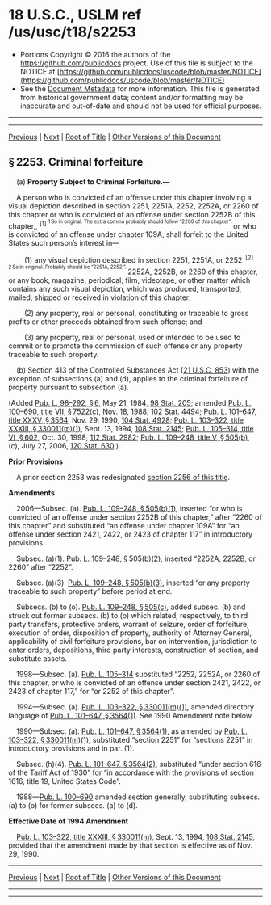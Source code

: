 ---
---

# 18 U.S.C., USLM ref /us/usc/t18/s2253

* Portions Copyright © 2016 the authors of the https://github.com/publicdocs project.
  Use of this file is subject to the NOTICE at [https://github.com/publicdocs/uscode/blob/master/NOTICE](https://github.com/publicdocs/uscode/blob/master/NOTICE)
* See the [Document Metadata](././../../../../..//README.md) for more information.
  This file is generated from historical government data; content and/or formatting may be inaccurate and out-of-date and should not be used for official purposes.

----------
----------

[Previous](./../../../../..//us/usc/t18/ptI/ch110/m__us_usc_t18_s2252C.md) | [Next](./../../../../..//us/usc/t18/ptI/ch110/m__us_usc_t18_s2254.md) | [Root of Title](./../../../../../) | [Other Versions of this Document](https://publicdocs.github.io/go/links?ns=uslm&ref=%2Fus%2Fusc%2Ft18%2Fs2253)

## § 2253. Criminal forfeiture

    (a) __Property Subject to Criminal Forfeiture.—__ 

    A person who is convicted of an offense under this chapter involving a visual depiction described in section 2251, 2251A, 2252, 2252A, or 2260 of this chapter or who is convicted of an offense under section 2252B of this chapter,, <sup>\[1\]</sup>  <sup><sup> 1 So in original. The extra comma probably should follow “2260 of this chapter”. </sup></sup>  or who is convicted of an offense under chapter 109A, shall forfeit to the United States such person’s interest in—

        (1) any visual depiction described in section 2251, 2251A, or 2252  <sup>\[2\]</sup>  <sup><sup> 2 So in original. Probably should be “2251A, 2252,”. </sup></sup>  2252A, 2252B, or 2260 of this chapter, or any book, magazine, periodical, film, videotape, or other matter which contains any such visual depiction, which was produced, transported, mailed, shipped or received in violation of this chapter;

        (2) any property, real or personal, constituting or traceable to gross profits or other proceeds obtained from such offense; and

        (3) any property, real or personal, used or intended to be used to commit or to promote the commission of such offense or any property traceable to such property.

    (b) Section 413 of the Controlled Substances Act ([21 U.S.C. 853][/us/usc/t21/s853]) with the exception of subsections (a) and (d), applies to the criminal forfeiture of property pursuant to subsection (a).

(Added [Pub. L. 98–292, § 6][/us/pl/98/292/s6], May 21, 1984, [98 Stat. 205][/us/stat/98/205]; amended [Pub. L. 100–690, title VII, § 7522(c)][/us/pl/100/690/s7522/c], Nov. 18, 1988, [102 Stat. 4494][/us/stat/102/4494]; [Pub. L. 101–647, title XXXV, § 3564][/us/pl/101/647/s3564], Nov. 29, 1990, [104 Stat. 4928][/us/stat/104/4928]; [Pub. L. 103–322, title XXXIII, § 330011(m)(1)][/us/pl/103/322/s330011/m/1], Sept. 13, 1994, [108 Stat. 2145][/us/stat/108/2145]; [Pub. L. 105–314, title VI, § 602][/us/pl/105/314/s602], Oct. 30, 1998, [112 Stat. 2982][/us/stat/112/2982]; [Pub. L. 109–248, title V, § 505(b)][/us/pl/109/248/s505/b], (c), July 27, 2006, [120 Stat. 630][/us/stat/120/630].)

 __Prior Provisions__ 

    A prior section 2253 was redesignated [section 2256 of this title][/us/usc/t18/s2256].

 __Amendments__ 

    2006—Subsec. (a). [Pub. L. 109–248, § 505(b)(1)][/us/pl/109/248/s505/b/1], inserted “or who is convicted of an offense under section 2252B of this chapter,” after “2260 of this chapter” and substituted “an offense under chapter 109A” for “an offense under section 2421, 2422, or 2423 of chapter 117” in introductory provisions.

    Subsec. (a)(1). [Pub. L. 109–248, § 505(b)(2)][/us/pl/109/248/s505/b/2], inserted “2252A, 2252B, or 2260” after “2252”.

    Subsec. (a)(3). [Pub. L. 109–248, § 505(b)(3)][/us/pl/109/248/s505/b/3], inserted “or any property traceable to such property” before period at end.

    Subsecs. (b) to (o). [Pub. L. 109–248, § 505(c)][/us/pl/109/248/s505/c], added subsec. (b) and struck out former subsecs. (b) to (o) which related, respectively, to third party transfers, protective orders, warrant of seizure, order of forfeiture, execution of order, disposition of property, authority of Attorney General, applicability of civil forfeiture provisions, bar on intervention, jurisdiction to enter orders, depositions, third party interests, construction of section, and substitute assets.

    1998—Subsec. (a). [Pub. L. 105–314][/us/pl/105/314] substituted “2252, 2252A, or 2260 of this chapter, or who is convicted of an offense under section 2421, 2422, or 2423 of chapter 117,” for “or 2252 of this chapter”.

    1994—Subsec. (a). [Pub. L. 103–322, § 330011(m)(1)][/us/pl/103/322/s330011/m/1], amended directory language of [Pub. L. 101–647, § 3564(1)][/us/pl/101/647/s3564/1]. See 1990 Amendment note below.

    1990—Subsec. (a). [Pub. L. 101–647, § 3564(1)][/us/pl/101/647/s3564/1], as amended by [Pub. L. 103–322, § 330011(m)(1)][/us/pl/103/322/s330011/m/1], substituted “section 2251” for “sections 2251” in introductory provisions and in par. (1).

    Subsec. (h)(4). [Pub. L. 101–647, § 3564(2)][/us/pl/101/647/s3564/2], substituted “under section 616 of the Tariff Act of 1930” for “in accordance with the provisions of section 1616, title 19, United States Code”.

    1988—[Pub. L. 100–690][/us/pl/100/690] amended section generally, substituting subsecs. (a) to (o) for former subsecs. (a) to (d).

 __Effective Date of 1994 Amendment__ 

    [Pub. L. 103–322, title XXXIII, § 330011(m)][/us/pl/103/322/s330011/m], Sept. 13, 1994, [108 Stat. 2145][/us/stat/108/2145], provided that the amendment made by that section is effective as of Nov. 29, 1990.

----------

[Previous](./../../../../..//us/usc/t18/ptI/ch110/m__us_usc_t18_s2252C.md) | [Next](./../../../../..//us/usc/t18/ptI/ch110/m__us_usc_t18_s2254.md) | [Root of Title](./../../../../../) | [Other Versions of this Document](https://publicdocs.github.io/go/links?ns=uslm&ref=%2Fus%2Fusc%2Ft18%2Fs2253)

----------
----------

[/us/usc/t21/s853]: https://publicdocs.github.io/go/links?ns=uslm&ref=%2Fus%2Fusc%2Ft21%2Fs853
[/us/pl/98/292/s6]: https://publicdocs.github.io/go/links?ns=uslm&ref=%2Fus%2Fpl%2F98%2F292%2Fs6
[/us/stat/98/205]: https://publicdocs.github.io/go/links?ns=uslm&ref=%2Fus%2Fstat%2F98%2F205
[/us/pl/100/690/s7522/c]: https://publicdocs.github.io/go/links?ns=uslm&ref=%2Fus%2Fpl%2F100%2F690%2Fs7522%2Fc
[/us/stat/102/4494]: https://publicdocs.github.io/go/links?ns=uslm&ref=%2Fus%2Fstat%2F102%2F4494
[/us/pl/101/647/s3564]: https://publicdocs.github.io/go/links?ns=uslm&ref=%2Fus%2Fpl%2F101%2F647%2Fs3564
[/us/stat/104/4928]: https://publicdocs.github.io/go/links?ns=uslm&ref=%2Fus%2Fstat%2F104%2F4928
[/us/pl/103/322/s330011/m/1]: https://publicdocs.github.io/go/links?ns=uslm&ref=%2Fus%2Fpl%2F103%2F322%2Fs330011%2Fm%2F1
[/us/stat/108/2145]: https://publicdocs.github.io/go/links?ns=uslm&ref=%2Fus%2Fstat%2F108%2F2145
[/us/pl/105/314/s602]: https://publicdocs.github.io/go/links?ns=uslm&ref=%2Fus%2Fpl%2F105%2F314%2Fs602
[/us/stat/112/2982]: https://publicdocs.github.io/go/links?ns=uslm&ref=%2Fus%2Fstat%2F112%2F2982
[/us/pl/109/248/s505/b]: https://publicdocs.github.io/go/links?ns=uslm&ref=%2Fus%2Fpl%2F109%2F248%2Fs505%2Fb
[/us/stat/120/630]: https://publicdocs.github.io/go/links?ns=uslm&ref=%2Fus%2Fstat%2F120%2F630
[/us/usc/t18/s2256]: https://publicdocs.github.io/go/links?ns=uslm&ref=%2Fus%2Fusc%2Ft18%2Fs2256
[/us/pl/109/248/s505/b/1]: https://publicdocs.github.io/go/links?ns=uslm&ref=%2Fus%2Fpl%2F109%2F248%2Fs505%2Fb%2F1
[/us/pl/109/248/s505/b/2]: https://publicdocs.github.io/go/links?ns=uslm&ref=%2Fus%2Fpl%2F109%2F248%2Fs505%2Fb%2F2
[/us/pl/109/248/s505/b/3]: https://publicdocs.github.io/go/links?ns=uslm&ref=%2Fus%2Fpl%2F109%2F248%2Fs505%2Fb%2F3
[/us/pl/109/248/s505/c]: https://publicdocs.github.io/go/links?ns=uslm&ref=%2Fus%2Fpl%2F109%2F248%2Fs505%2Fc
[/us/pl/105/314]: https://publicdocs.github.io/go/links?ns=uslm&ref=%2Fus%2Fpl%2F105%2F314
[/us/pl/103/322/s330011/m/1]: https://publicdocs.github.io/go/links?ns=uslm&ref=%2Fus%2Fpl%2F103%2F322%2Fs330011%2Fm%2F1
[/us/pl/101/647/s3564/1]: https://publicdocs.github.io/go/links?ns=uslm&ref=%2Fus%2Fpl%2F101%2F647%2Fs3564%2F1
[/us/pl/101/647/s3564/1]: https://publicdocs.github.io/go/links?ns=uslm&ref=%2Fus%2Fpl%2F101%2F647%2Fs3564%2F1
[/us/pl/103/322/s330011/m/1]: https://publicdocs.github.io/go/links?ns=uslm&ref=%2Fus%2Fpl%2F103%2F322%2Fs330011%2Fm%2F1
[/us/pl/101/647/s3564/2]: https://publicdocs.github.io/go/links?ns=uslm&ref=%2Fus%2Fpl%2F101%2F647%2Fs3564%2F2
[/us/pl/100/690]: https://publicdocs.github.io/go/links?ns=uslm&ref=%2Fus%2Fpl%2F100%2F690
[/us/pl/103/322/s330011/m]: https://publicdocs.github.io/go/links?ns=uslm&ref=%2Fus%2Fpl%2F103%2F322%2Fs330011%2Fm
[/us/stat/108/2145]: https://publicdocs.github.io/go/links?ns=uslm&ref=%2Fus%2Fstat%2F108%2F2145


